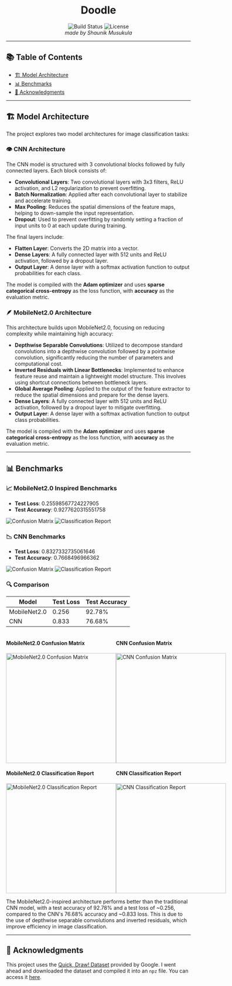 <div align="center">
  <h1>Doodle</h1>
  <img src="https://img.shields.io/badge/build-passing-brightgreen" alt="Build Status"/>
  <img src="https://img.shields.io/badge/license-MIT-blue" alt="License"/>
  <br>
  <em>made by Shaunik Musukula</em>
</div>

---

## 📚 Table of Contents
- [🏗️ Model Architecture](#model-architecture)
- [📊 Benchmarks](#benchmarks)
- [🙏 Acknowledgments](#acknowledgments)

---

## 🏗️ Model Architecture

The project explores two model architectures for image classification tasks:

### 👁️ CNN Architecture
The CNN model is structured with 3 convolutional blocks followed by fully connected layers. Each block consists of:

- **Convolutional Layers**: Two convolutional layers with 3x3 filters, ReLU activation, and L2 regularization to prevent overfitting.
- **Batch Normalization**: Applied after each convolutional layer to stabilize and accelerate training.
- **Max Pooling**: Reduces the spatial dimensions of the feature maps, helping to down-sample the input representation.
- **Dropout**: Used to prevent overfitting by randomly setting a fraction of input units to 0 at each update during training.

The final layers include:

- **Flatten Layer**: Converts the 2D matrix into a vector.
- **Dense Layers**: A fully connected layer with 512 units and ReLU activation, followed by a dropout layer.
- **Output Layer**: A dense layer with a softmax activation function to output probabilities for each class.

The model is compiled with the **Adam optimizer** and uses **sparse categorical cross-entropy** as the loss function, with **accuracy** as the evaluation metric.

### 🪶 MobileNet2.0 Architecture
This architecture builds upon MobileNet2.0, focusing on reducing complexity while maintaining high accuracy:

- **Depthwise Separable Convolutions**: Utilized to decompose standard convolutions into a depthwise convolution followed by a pointwise convolution, significantly reducing the number of parameters and computational cost.
- **Inverted Residuals with Linear Bottlenecks**: Implemented to enhance feature reuse and maintain a lightweight model structure. This involves using shortcut connections between bottleneck layers.
- **Global Average Pooling**: Applied to the output of the feature extractor to reduce the spatial dimensions and prepare for the dense layers.
- **Dense Layers**: A fully connected layer with 512 units and ReLU activation, followed by a dropout layer to mitigate overfitting.
- **Output Layer**: A dense layer with a softmax activation function to output class probabilities.

The model is compiled with the **Adam optimizer** and uses **sparse categorical cross-entropy** as the loss function, with **accuracy** as the evaluation metric.

---

## 📊 Benchmarks

### 📈 MobileNet2.0 Inspired Benchmarks
- **Test Loss**: 0.25598567724227905
- **Test Accuracy**: 0.9277620315551758

![Confusion Matrix](model/mobilenet2.0_benchmarks/confusion_matrix.png)
![Classification Report](model/mobilenet2.0_benchmarks/classification_report.png)

### 📉 CNN Benchmarks
- **Test Loss**: 0.8327332735061646
- **Test Accuracy**: 0.7668496966362

![Confusion Matrix](model/cnn_benchmarks/confusion_matrix.png)
![Classification Report](model/cnn_benchmarks/classification_report.png)

### 🔍 Comparison

| Model                | Test Loss | Test Accuracy |
|----------------------|-----------|---------------|
| MobileNet2.0         | 0.256     | 92.78%        |
| CNN                  | 0.833     | 76.68%        |

<div style="display: flex; justify-content: space-around;">
  <div>
    <h4>MobileNet2.0 Confusion Matrix</h4>
    <img src="model/mobilenet2.0_benchmarks/confusion_matrix.png" alt="MobileNet2.0 Confusion Matrix" width="300"/>
  </div>
  <div>
    <h4>CNN Confusion Matrix</h4>
    <img src="model/cnn_benchmarks/confusion_matrix.png" alt="CNN Confusion Matrix" width="300"/>
  </div>
</div>

<div style="display: flex; justify-content: space-around;">
  <div>
    <h4>MobileNet2.0 Classification Report</h4>
    <img src="model/mobilenet2.0_benchmarks/classification_report.png" alt="MobileNet2.0 Classification Report" width="300"/>
  </div>
  <div>
    <h4>CNN Classification Report</h4>
    <img src="model/cnn_benchmarks/classification_report.png" alt="CNN Classification Report" width="300"/>
  </div>
</div>

The MobileNet2.0-inspired architecture performs better than the traditional CNN model, with a test accuracy of 92.78% and a test loss of ~0.256, compared to the CNN's 76.68% accuracy and ~0.833 loss. This is due to the use of depthwise separable convolutions and inverted residuals, which improve efficiency in image classification.

---

## 🙏 Acknowledgments

This project uses the [Quick, Draw! Dataset](https://quickdraw.withgoogle.com/data) provided by Google. I went ahead and downloaded the dataset and compiled it into an `npz` file. You can access it [here](https://drive.google.com/drive/folders/1eCo87_mNv0MAS-3zTeKbxPg8cCcrVFNH).
